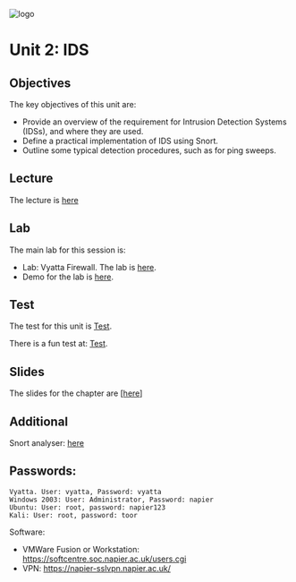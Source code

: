 ![logo](https://github.com/billbuchanan/csn09112/blob/master/zadditional/top_csn09112.png)

# Unit 2: IDS
## Objectives
The key objectives of this unit are:</p>

* Provide an overview of the requirement for Intrusion Detection Systems (IDSs), and  where they are used.</li>
* Define a practical implementation of IDS using Snort.</li>
* Outline some typical detection procedures, such as for ping sweeps.</li>

## Lecture
The lecture is [here](https://www.youtube.com/watch?v=lDTBKWtrChc&feature=emb_title)

## Lab
The main lab for this session is:</p>

* Lab: Vyatta Firewall. The lab is [here](https://github.com/billbuchanan/csn09112/blob/master/week02_ids/lab/lab01_Vyatta.pdf).
* Demo for the lab is [here](https://youtu.be/ACldSA_uKM0).
  

## Test
The test for this unit is <a href="https://asecuritysite.com/tests/tests?sortBy=sfc02">Test</a>.

There is a fun test at: <a href="https://asecuritysite.com/tests/fun?sortBy=sfc02">Test</a>.

## Slides
<p>The slides for the chapter are [<a href="https://github.com/billbuchanan/csn09112/blob/master/week02_ids/lecture/unit02_ids.pdf">here</a>]</p>

## Additional
Snort analyser: <a href="https://asecuritysite.com/forensics/snort2">here</a>

## Passwords:

```
Vyatta. User: vyatta, Password: vyatta
Windows 2003: User: Administrator, Password: napier
Ubuntu: User: root, password: napier123
Kali: User: root, password: toor
```

Software:

* VMWare Fusion or Workstation: https://softcentre.soc.napier.ac.uk/users.cgi
* VPN: https://napier-sslvpn.napier.ac.uk/

